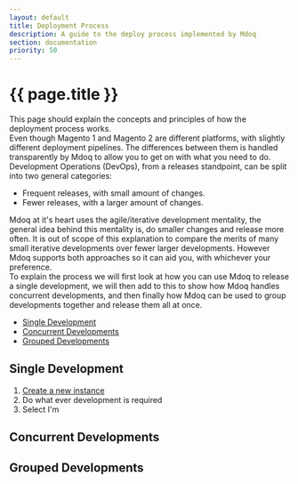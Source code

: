 ```yaml
---
layout: default
title: Deployment Process
description: A guide to the deploy process implemented by Mdoq
section: documentation
priority: 50
---
```


# {{ page.title }}

This page should explain the concepts and principles of how the deployment process works.  
Even though Magento 1 and Magento 2 are different platforms, with slightly different deployment pipelines. 
The differences between them is handled transparently by Mdoq to allow you to get on with what you need to do.  
Development Operations (DevOps), from a releases standpoint, can be split into two general categories:
- Frequent releases, with small amount of changes.
- Fewer releases, with a larger amount of changes. 
  
Mdoq at it's heart uses the agile/iterative development mentality, the general idea behind this mentality is, do smaller changes and release more often. 
It is out of scope of this explanation to compare the merits of many small iterative developments over fewer larger developments. 
However Mdoq supports both approaches so it can aid you, with whichever your preference.  
To explain the process we will first look at how you can use Mdoq to release a single development, we will then add to this to show how Mdoq handles 
concurrent developments, and then finally how Mdoq can be used to group developments together and release them all at once.  

- [Single Development](#single-development)
- [Concurrent Developments](#concurrent-developments)
- [Grouped Developments](#group-developments)

## Single Development
1. [Create a new instance](/tutorials/creating-a-new-instance.html)
2. Do what ever development is required
3. Select I'm 

## Concurrent Developments


## Grouped Developments


